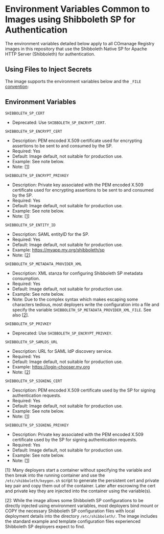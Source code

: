 <!--
COmanage Registry Docker documentation

Portions licensed to the University Corporation for Advanced Internet
Development, Inc. ("UCAID") under one or more contributor license agreements.
See the NOTICE file distributed with this work for additional information
regarding copyright ownership.

UCAID licenses this file to you under the Apache License, Version 2.0
(the "License"); you may not use this file except in compliance with the
License. You may obtain a copy of the License at:

http://www.apache.org/licenses/LICENSE-2.0

Unless required by applicable law or agreed to in writing, software
distributed under the License is distributed on an "AS IS" BASIS,
WITHOUT WARRANTIES OR CONDITIONS OF ANY KIND, either express or implied.
See the License for the specific language governing permissions and
limitations under the License.
-->

# Environment Variables Common to Images using Shibboleth SP for Authentication

The environment variables detailed below apply to all COmanage
Registry images in this repository that use the Shibboleth Native SP for
Apache HTTP Server (Shibboleth) for authentication.

## Using Files to Inject Secrets

The image supports the environment variables below and the `_FILE`
[convention](../docs/comanage-registry-common-environment-variables.md):

## Environment Variables

`SHIBBOLETH_SP_CERT`

* Deprecated: Use `SHIBBOLETH_SP_ENCRYPT_CERT`.

`SHIBBOLETH_SP_ENCRYPT_CERT`

* Description: PEM encoded X.509 certificate used for encrypting assertions to be sent to and consumed by the SP.
* Required: Yes
* Default: Image default, not suitable for production use.
* Example: See note below.
* Note: \[[1](#note01)\]

`SHIBBOLETH_SP_ENCRYPT_PRIVKEY`

* Description: Private key associated with the PEM encoded X.509 certificate used for encrypting assertions to be sent to and consumed by the SP.
* Required: Yes
* Default: Image default, not suitable for production use.
* Example: See note below.
* Note: \[[1](#note01)\]

`SHIBBOLETH_SP_ENTITY_ID`

* Description: SAML entityID for the SP.
* Required: Yes
* Default: Image default, not suitable for production use.
* Example: https://myapp.my.org/shibboleth/sp
* Note: \[[2](#note02)\]


`SHIBBOLETH_SP_METADATA_PROVIDER_XML`

* Description: XML stanza for configuring Shibboleth SP metadata consumption.
* Required: Yes
* Default: Image default, not suitable for production use.
* Example: See note below.
* Note: Due to the complex syntax which makes escaping some characters tedious,
most deployers write the configuration into a file and specify the variable
`SHIBBOLETH_SP_METADATA_PROVIDER_XML_FILE`. See also \[[2](#note02)\].

`SHIBBOLETH_SP_PRIVKEY`

* Deprecated: Use `SHIBBOLETH_SP_ENCRYPT_PRIVKEY`.

`SHIBBOLETH_SP_SAMLDS_URL`

* Description: URL for SAML IdP discovery service.
* Required: Yes
* Default: Image default, not suitable for production use.
* Example: https://login-chooser.my.org
* Note: \[[2](#note02)\]

`SHIBBOLETH_SP_SIGNING_CERT`

* Description: PEM encoded X.509 certificate used by the SP for signing authentication requests.
* Required: Yes
* Default: Image default, not suitable for production use.
* Example: See note below.
* Note: \[[1](#note01)\]


`SHIBBOLETH_SP_SIGNING_PRIVKEY`

* Description: Private key associated with the PEM encoded X.509 certificate used by the SP for signing authentication requests.
* Required: Yes
* Default: Image default, not suitable for production use.
* Example: See note below.
* Note: \[[1](#note01)\]

\[<a name="note01">1</a>\]: Many deployers start a container without specifying the variable and then
break into the running container and use the `/etc/shibboleth/keygen.sh` script
to generate the persistent cert and private key pair and copy them out of the container.
Later after escrowing the cert and private key they are injected into the container
using the variable(s).

\[<a name="note02">2</a>\]: While the image allows some Shibboleth SP configurations to be directly
injected using environment variables, most deployers bind mount or COPY the necessary
Shibboleth SP configuration files with local deployment details into the directory `/etc/shibboleth/`.
The image includes the standard example and template configuration files experienced
Shibboleth SP deployers expect to find.
